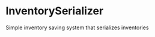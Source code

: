 InventorySerializer
===================

Simple inventory saving system that serializes inventories
